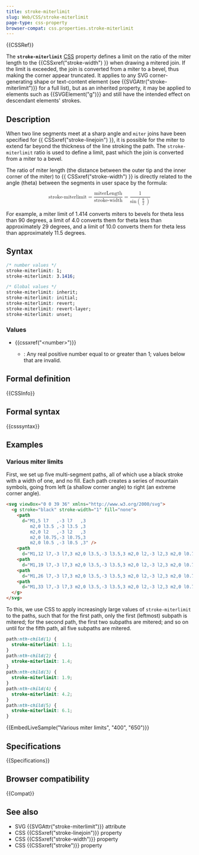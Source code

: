 ```yaml
---
title: stroke-miterlimit
slug: Web/CSS/stroke-miterlimit
page-type: css-property
browser-compat: css.properties.stroke-miterlimit
---
```


{{CSSRef}}

The **`stroke-miterlimit`** [CSS](/en-US/docs/Web/CSS) property defines a limit on the ratio of the miter length to the {{CSSxref("stroke-width") }} when drawing a mitered join. If the limit is exceeded, the join is converted from a miter to a bevel, thus making the corner appear truncated. It applies to any SVG corner-generating shape or text-content element (see {{SVGAttr("stroke-miterlimit")}} for a full list), but as an inherited property, it may be applied to elements such as {{SVGElement("g")}} and still have the intended effect on descendant elements' strokes.

## Description

When two line segments meet at a sharp angle and `miter` joins have been specified for {{ CSSxref("stroke-linejoin") }}, it is possible for the miter to extend far beyond the thickness of the line stroking the path. The `stroke-miterlimit` ratio is used to define a limit, past which the join is converted from a miter to a bevel.

The ratio of miter length (the distance between the outer tip and the inner corner of the miter) to {{ CSSxref("stroke-width") }} is directly related to the angle (theta) between the segments in user space by the formula:

<!-- prettier-ignore-start -->
<math display="block">
  <semantics><mstyle displaystyle="true"><mi>stroke-miterlimit</mi><mo>=</mo><mfrac><mrow><mi>miterLength</mi></mrow><mrow><mi>stroke-width</mi></mrow></mfrac><mo>=</mo><mfrac><mrow><mn>1</mn></mrow><mrow><mrow><mi>sin</mi><mrow><mo>(</mo><mfrac><mrow><mo>θ</mo></mrow><mrow><mn>2</mn></mrow></mfrac><mo>)</mo></mrow></mrow></mrow></mfrac></mstyle><annotation encoding="TeX">\text{stroke-miterlimit} = \frac{\text{miterLength}}{\text{stroke-width}} = \frac{1}{\sin\left(\frac{\theta}{2}\right)}</annotation></semantics>
</math>
<!-- prettier-ignore-end -->

For example, a miter limit of 1.414 converts miters to bevels for theta less than 90 degrees, a limit of 4.0 converts them for theta less than approximately 29 degrees, and a limit of 10.0 converts them for theta less than approximately 11.5 degrees.

## Syntax

```css
/* number values */
stroke-miterlimit: 1;
stroke-miterlimit: 3.1416;

/* Global values */
stroke-miterlimit: inherit;
stroke-miterlimit: initial;
stroke-miterlimit: revert;
stroke-miterlimit: revert-layer;
stroke-miterlimit: unset;
```

### Values

- {{cssxref("&lt;number&gt;")}}

  - : Any real positive number equal to or greater than 1; values below that are invalid.

## Formal definition

{{CSSInfo}}

## Formal syntax

{{csssyntax}}

## Examples

### Various miter limits

First, we set up five multi-segment paths, all of which use a black stroke with a width of one, and no fill. Each path creates a series of mountain symbols, going from left (a shallow corner angle) to right (an extreme corner angle).

```html
<svg viewBox="0 0 39 36" xmlns="http://www.w3.org/2000/svg">
  <g stroke="black" stroke-width="1" fill="none">
    <path
      d="M1,5 l7   ,-3 l7   ,3
         m2,0 l3.5 ,-3 l3.5 ,3
         m2,0 l2   ,-3 l2   ,3
         m2,0 l0.75,-3 l0.75,3
         m2,0 l0.5 ,-3 l0.5 ,3" />
    <path
      d="M1,12 l7,-3 l7,3 m2,0 l3.5,-3 l3.5,3 m2,0 l2,-3 l2,3 m2,0 l0.75,-3 l0.75,3 m2,0 l0.5,-3 l0.5,3" />
    <path
      d="M1,19 l7,-3 l7,3 m2,0 l3.5,-3 l3.5,3 m2,0 l2,-3 l2,3 m2,0 l0.75,-3 l0.75,3 m2,0 l0.5,-3 l0.5,3" />
    <path
      d="M1,26 l7,-3 l7,3 m2,0 l3.5,-3 l3.5,3 m2,0 l2,-3 l2,3 m2,0 l0.75,-3 l0.75,3 m2,0 l0.5,-3 l0.5,3" />
    <path
      d="M1,33 l7,-3 l7,3 m2,0 l3.5,-3 l3.5,3 m2,0 l2,-3 l2,3 m2,0 l0.75,-3 l0.75,3 m2,0 l0.5,-3 l0.5,3" />
  </g>
</svg>
```

To this, we use CSS to apply increasingly large values of `stroke-miterlimit` to the paths, such that for the first path, only the first (leftmost) subpath is mitered; for the second path, the first two subpaths are mitered; and so on until for the fifth path, all five subpaths are mitered.

```css
path:nth-child(1) {
  stroke-miterlimit: 1.1;
}
path:nth-child(2) {
  stroke-miterlimit: 1.4;
}
path:nth-child(3) {
  stroke-miterlimit: 1.9;
}
path:nth-child(4) {
  stroke-miterlimit: 4.2;
}
path:nth-child(5) {
  stroke-miterlimit: 6.1;
}
```

{{EmbedLiveSample("Various miter limits", "400", "650")}}

## Specifications

{{Specifications}}

## Browser compatibility

{{Compat}}

## See also

- SVG {{SVGAttr("stroke-miterlimit")}} attribute
- CSS {{CSSxref("stroke-linejoin")}} property
- CSS {{CSSxref("stroke-width")}} property
- CSS {{CSSxref("stroke")}} property
